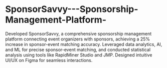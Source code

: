 # SponsorSavvy---Sponsorship-Management-Platform-
Developed SponsorSavvy, a comprehensive sponsorship management platform connecting event organizers with sponsors, achieving a 25% increase in sponsor-event matching accuracy. Leveraged data analytics, AI, and ML for precise sponsor-event matching, and conducted statistical analysis using tools like RapidMiner Studio and JMP. Designed intuitive UI/UX on Figma for seamless interactions.
